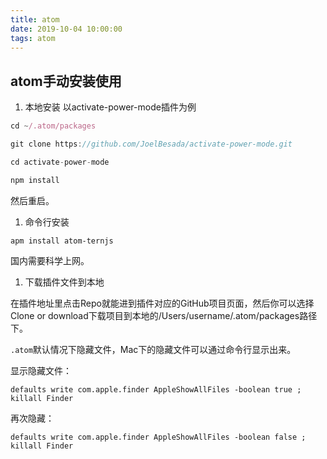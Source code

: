 ```yaml
---
title: atom
date: 2019-10-04 10:00:00
tags: atom
---
```


## atom手动安装使用

1. 本地安装
   以activate-power-mode插件为例

```js
cd ~/.atom/packages

git clone https://github.com/JoelBesada/activate-power-mode.git

cd activate-power-mode

npm install

```

然后重启。

1. 命令行安装

```
apm install atom-ternjs
```

国内需要科学上网。

1. 下载插件文件到本地

在插件地址里点击Repo就能进到插件对应的GitHub项目页面，然后你可以选择Clone or download下载项目到本地的/Users/username/.atom/packages路径下。

`.atom`默认情况下隐藏文件，Mac下的隐藏文件可以通过命令行显示出来。

显示隐藏文件：

```
defaults write com.apple.finder AppleShowAllFiles -boolean true ; killall Finder
```

再次隐藏：

```
defaults write com.apple.finder AppleShowAllFiles -boolean false ; killall Finder
```